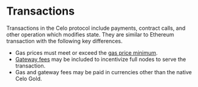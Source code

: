 # Transactions

Transactions in the Celo protocol include payments, contract calls, and other operation which modifies state. They are similar to Ethereum transaction with the following key differences.

- Gas prices must meet or exceed the [gas price minimum](./gas-pricing.md).
- [Gateway fees](./full-node-incentives.md) may be included to incentivize full nodes to serve the transaction.
- Gas and gateway fees may be paid in currencies other than the native Celo Gold.

